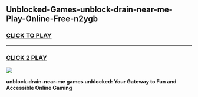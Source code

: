 
## Unblocked-Games-unblock-drain-near-me-Play-Online-Free-n2ygb
<h3>
<a href="https://premium76.site?title=unblock-drain-near-me&ref=26A">CLICK TO PLAY</a></h3>
<hr>

<h3>
<a href="https://premium76.site?title=unblock-drain-near-me&ref=26A">CLICK 2 PLAY</a>
  
</h3>

<a href="https://premium76.site?title=unblock-drain-near-me&ref=26A"><img src="https://clearcache.store/games.png"></a>


**unblock-drain-near-me games unblocked: Your Gateway to Fun and Accessible Online Gaming**

